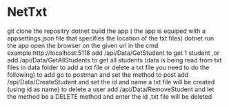 # NetTxt
git clone the repositry
dotnet build the app ( the app is equiped with a appsettings.json file that specifies the location of the txt files)
dotnet run the app
open the browser on the given url in  the cmd example:http://localhost:5118 add /api/Data/GetStudent to get 1 student ,or add /api/Data/GetAllStudents to get all students
(data is being read from txt files in data folder to add a txt file or delete a txt file you need to do the following)
to add go to postman and set the method to post add /api/Data/CreateStudent and set the id and name a txt file will be created (using id as name)
to delete a user add /api/Data/RemoveStudent and let the method be a DELETE method and enter the id ,txt file will be deleted
